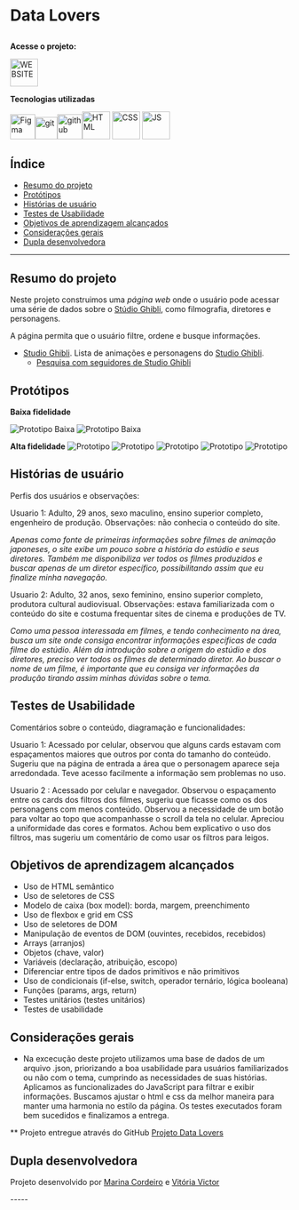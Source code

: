 # Data Lovers 

## 
**Acesse o projeto:**

[<img alt="WEBSITE" height="50" src="https://cdn4.iconfinder.com/data/icons/movies-1-flat/60/042_-_totoro-1024.png">](https://vitoriavictor.github.io/SAP010-data-lovers/)

**Tecnologias utilizadas**

<img alt="Figma" height="45" src="https://cdn4.iconfinder.com/data/icons/logos-brands-in-colors/3000/figma-logo-256.png" /><img alt="git" height="40"  src="https://cdn3.iconfinder.com/data/icons/social-media-2169/24/social_media_social_media_logo_git-256.png" /><img alt="github" height="45"  src="https://cdn1.iconfinder.com/data/icons/unicons-line-vol-3/24/github-256.png" /><img alt="HTML" height="50"  src="https://cdn2.iconfinder.com/data/icons/designer-skills/128/code-programming-html-markup-develop-layout-language-512.png"> <img alt="CSS" height="50" src="https://cdn2.iconfinder.com/data/icons/designer-skills/128/code-programming-css-style-develop-layout-language-512.png"> <img alt="JS" height="50" src="https://cdn2.iconfinder.com/data/icons/designer-skills/128/code-programming-javascript-software-develop-command-language-256.png">   

## Índice

* [Resumo do projeto](#resumo-do-projeto)
* [Protótipos](#protótipos)
* [Histórias de usuário](#histórias-de-usuário)
* [Testes de Usabilidade](#testes-de-usabilidade)
* [Objetivos de aprendizagem alcançados](#objetivos-de-aprendizagem-alcançados)
* [Considerações gerais](#considerações-gerais)
* [Dupla desenvolvedora](#dupla-desenvolvedora)

***

## Resumo do projeto

Neste projeto construimos uma _página web_ onde o usuário pode acessar uma série de dados sobre o [Stúdio Ghibli](https://studioghibli.com.br/), como filmografia, diretores e personagens.

A página permita que o usuário filtre, ordene e busque informações.

* [Studio Ghibli](src/data/ghibli/ghibli.json).
  Lista de animações e personagens do [Studio Ghibli](https://ghiblicollection.com/).
  - [Pesquisa com seguidores de Studio Ghibli](src/data/ghibli/README.pt-BR.md)


## Protótipos 

**Baixa fidelidade**

![Prototipo Baixa](./src/img/readme/prototibo_baixa-01.jpg)
![Prototipo Baixa](./src/img/readme/prototibo_baixa-02.jpg)

**Alta fidelidade**
![Prototipo](./src/img/readme/Prototipo%20Site%20Data%20Lovers_page-0001.jpg)
![Prototipo](./src/img/readme/Prototipo%20Site%20Data%20Lovers_page-0002.jpg)
![Prototipo](./src/img/readme/Prototipo%20Site%20Data%20Lovers_page-0003.jpg)
![Prototipo](./src/img/readme/Prototipo%20Site%20Data%20Lovers_page-0004.jpg)
![Prototipo](./src/img/readme/Prototipo%20Site%20Data%20Lovers_page-0005.jpg)

## Histórias de usuário

Perfis dos usuários e observações:

Usuario 1: Adulto, 29 anos, sexo maculino, ensino superior completo, engenheiro de produção. Observações: não conhecia o conteúdo do site.

*Apenas como fonte de primeiras informações sobre filmes de animação japoneses, o site exibe um pouco sobre a história do estúdio e seus diretores. Também me disponibiliza ver todos os filmes produzidos e buscar apenas de um diretor específico, possibilitando assim que eu finalize minha navegação.* 


Usuario 2: Adulto, 32 anos, sexo feminino, ensino superior completo, produtora cultural audiovisual. Observações: estava familiarizada com o conteúdo do site e costuma frequentar sites de cinema e produções de TV.

*Como uma pessoa interessada em filmes, e tendo conhecimento na área, busca um site onde consiga encontrar informações específicas de cada filme do estúdio. Além da introdução sobre a origem do estúdio e dos diretores, preciso ver todos os filmes de determinado diretor. Ao buscar o nome de um filme, é importante que eu consiga ver informações da produção tirando assim minhas dúvidas sobre o tema.*

## Testes de Usabilidade

Comentários sobre o conteúdo, diagramação e funcionalidades:

Usuario 1: Acessado por celular, observou que alguns cards estavam com espaçamentos maiores que outros por conta do tamanho do conteúdo. Sugeriu que na página de entrada a área que o personagem aparece seja arredondada. Teve acesso facilmente a informação sem problemas no uso.

Usuario 2 : Acessado por celular e navegador. Observou o espaçamento entre os cards dos filtros dos filmes, sugeriu que ficasse como os dos personagens com menos conteúdo. Observou a necessidade de um botão para voltar ao topo que acompanhasse o scroll da tela no celular. Apreciou a uniformidade das cores e formatos. Achou bem explicativo o uso dos filtros, mas sugeriu um comentário de como usar os filtros para leigos.



## Objetivos de aprendizagem alcançados

- Uso de HTML semântico
- Uso de seletores de CSS
- Modelo de caixa (box model): borda, margem, preenchimento
- Uso de flexbox e grid em CSS
- Uso de seletores de DOM
- Manipulação de eventos de DOM (ouvintes, recebidos, recebidos)
- Arrays (arranjos)
- Objetos (chave, valor)
- Variáveis ​​(declaração, atribuição, escopo)
- Diferenciar entre tipos de dados primitivos e não primitivos
- Uso de condicionais (if-else, switch, operador ternário, lógica booleana)
- Funções (params, args, return)
- Testes unitários (testes unitários)
- Testes de usabilidade

## Considerações gerais

* Na excecução deste projeto utilizamos uma base de dados de um arquivo .json, priorizando a boa usabilidade para usuários familiarizados ou não com o tema, cumprindo as necessidades de suas histórias. Aplicamos as funcionalizades do JavaScript para filtrar e exibir informações. Buscamos ajustar o html e css da melhor maneira para manter uma harmonia no estilo da página. Os testes executados foram bem sucedidos e finalizamos a entrega.

** Projeto entregue através do GitHub
  [Projeto Data Lovers](https://pages.github.com/)

## Dupla desenvolvedora

Projeto desenvolvido por [Marina Cordeiro](https://github.com/Marinacb7) e [Vitória Victor](https://github.com/vitoriavictor)

  -*-*-*-*-
